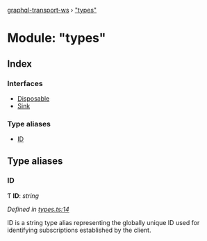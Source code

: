 [graphql-transport-ws](../README.md) › ["types"](_types_.md)

# Module: "types"

## Index

### Interfaces

* [Disposable](../interfaces/_types_.disposable.md)
* [Sink](../interfaces/_types_.sink.md)

### Type aliases

* [ID](_types_.md#id)

## Type aliases

###  ID

Ƭ **ID**: *string*

*Defined in [types.ts:14](https://github.com/enisdenjo/graphql-transport-ws/blob/e35a1ac/src/types.ts#L14)*

ID is a string type alias representing
the globally unique ID used for identifying
subscriptions established by the client.

